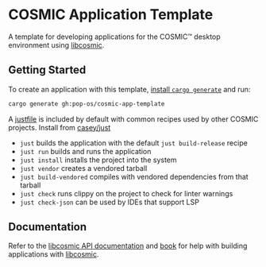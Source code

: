 <!--
SPDX-FileCopyrightText: 2025 Pier-Hugues Pellerin <ph@heykimo.com>

SPDX-License-Identifier: MIT
-->

# COSMIC Application Template

A template for developing applications for the COSMIC™ desktop environment using [libcosmic][libcosmic].

## Getting Started

To create an application with this template, [install `cargo generate`][cargo-generate] and run:

```sh
cargo generate gh:pop-os/cosmic-app-template
```

A [justfile](./justfile) is included by default with common recipes used by other COSMIC projects. Install from [casey/just][just]

- `just` builds the application with the default `just build-release` recipe
- `just run` builds and runs the application
- `just install` installs the project into the system
- `just vendor` creates a vendored tarball
- `just build-vendored` compiles with vendored dependencies from that tarball
- `just check` runs clippy on the project to check for linter warnings
- `just check-json` can be used by IDEs that support LSP

## Documentation

Refer to the [libcosmic API documentation][api-docs] and [book][book] for help with building applications with [libcosmic][libcosmic].

[api-docs]: https://pop-os.github.io/libcosmic/cosmic/
[book]: https://pop-os.github.io/libcosmic-book/
[cargo-generate]: https://cargo-generate.github.io/cargo-generate/installation.html
[libcosmic]: https://github.com/pop-os/libcosmic/
[just]: https://github.com/casey/just
